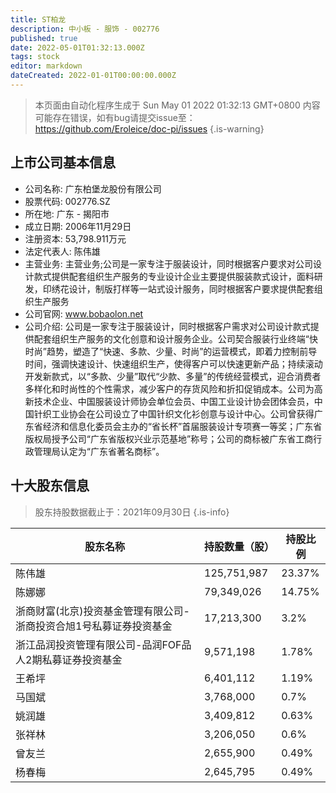 ```yaml
---
title: ST柏龙
description: 中小板 - 服饰 - 002776
published: true
date: 2022-05-01T01:32:13.000Z
tags: stock
editor: markdown
dateCreated: 2022-01-01T00:00:00.000Z
---
```


> 本页面由自动化程序生成于 Sun May 01 2022 01:32:13 GMT+0800
> 内容可能存在错误，如有bug请提交issue至：https://github.com/Eroleice/doc-pi/issues
{.is-warning}

## 上市公司基本信息
- 公司名称: 广东柏堡龙股份有限公司
- 股票代码: 002776.SZ
- 所在地: 广东 - 揭阳市
- 成立日期: 2006年11月29日
- 注册资本: 53,798.911万元
- 法定代表人: 陈伟雄
- 主营业务: 主营业务;公司是一家专注于服装设计，同时根据客户要求对公司设计款式提供配套组织生产服务的专业设计企业主要提供服装款式设计，面料研发，印绣花设计，制版打样等一站式设计服务，同时根据客户要求提供配套组织生产服务
- 公司官网: www.bobaolon.net
- 公司介绍: 公司是一家专注于服装设计，同时根据客户需求对公司设计款式提供配套组织生产服务的文化创意和设计服务企业。公司契合服装行业终端“快时尚”趋势，塑造了“快速、多款、少量、时尚”的运营模式，即着力控制前导时间，强调快速设计、快速组织生产，使得客户可以快速更新产品；持续滚动开发新款式，以“多款、少量”取代“少款、多量”的传统经营模式，迎合消费者多样化和时尚性的个性需求，减少客户的存货风险和折扣促销成本。公司为高新技术企业、中国服装设计师协会单位会员、中国工业设计协会团体会员，中国针织工业协会在公司设立了中国针织文化衫创意与设计中心。公司曾获得广东省经济和信息化委员会主办的“省长杯”首届服装设计专项赛一等奖；广东省版权局授予公司“广东省版权兴业示范基地”称号；公司的商标被广东省工商行政管理局认定为“广东省著名商标”。


## 十大股东信息
> 股东持股数据截止于：2021年09月30日
{.is-info}

| 股东名称 | 持股数量（股） | 持股比例 |
| --- | --- | --- |
| 陈伟雄 | 125,751,987 | 23.37% |
| 陈娜娜 | 79,349,026 | 14.75% |
| 浙商财富(北京)投资基金管理有限公司-浙商投资合旭1号私募证券投资基金 | 17,213,300 | 3.2% |
| 浙江品润投资管理有限公司-品润FOF品人2期私募证券投资基金 | 9,571,198 | 1.78% |
| 王希坪 | 6,401,112 | 1.19% |
| 马国斌 | 3,768,000 | 0.7% |
| 姚润雄 | 3,409,812 | 0.63% |
| 张祥林 | 3,206,050 | 0.6% |
| 曾友兰 | 2,655,900 | 0.49% |
| 杨春梅 | 2,645,795 | 0.49% |





